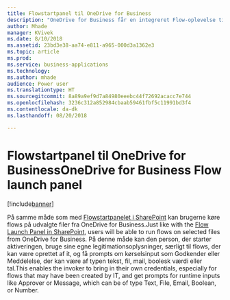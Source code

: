 ```yaml
---
title: Flowstartpanel til OneDrive for Business
description: "OneDrive for Business får en integreret Flow-oplevelse til kørsel af flows"
author: Mhade
manager: KVivek
ms.date: 8/10/2018
ms.assetid: 23bd3e38-aa74-e811-a965-000d3a1362e3
ms.topic: article
ms.prod: 
ms.service: business-applications
ms.technology: 
ms.author: mhade
audience: Power user
ms.translationtype: HT
ms.sourcegitcommit: 8a89a9ef9d7a84980eeebc44f72692acacc7e744
ms.openlocfilehash: 3236c312a852984cbaab59461fbf5c11991bd3f4
ms.contentlocale: da-dk
ms.lasthandoff: 08/20/2018

---
```

# <a name="onedrive-for-business-flow-launch-panel"></a><span data-ttu-id="2c92e-103">Flowstartpanel til OneDrive for Business</span><span class="sxs-lookup"><span data-stu-id="2c92e-103">OneDrive for Business Flow launch panel</span></span>


[!include[banner](../../includes/banner.md)]

<span data-ttu-id="2c92e-104">På samme måde som med [Flowstartpanelet i SharePoint](https://flow.microsoft.com/en-us/blog/introducing-flow-launch-panel-in-sharepoint-lists-and-libraries/) kan brugerne køre flows på udvalgte filer fra OneDrive for Business.</span><span class="sxs-lookup"><span data-stu-id="2c92e-104">Just like with the [Flow Launch Panel in SharePoint](https://flow.microsoft.com/en-us/blog/introducing-flow-launch-panel-in-sharepoint-lists-and-libraries/), users will be able to run flows on selected files from OneDrive for Business.</span></span> <span data-ttu-id="2c92e-105">På denne måde kan den person, der starter aktiveringen, bruge sine egne legitimationsoplysninger, særligt til flows, der kan være oprettet af it, og få prompts om kørselsinput som Godkender eller Meddelelse, der kan være af typen tekst, fil, mail, boolesk værdi eller tal.</span><span class="sxs-lookup"><span data-stu-id="2c92e-105">This enables the invoker to bring in their own credentials, especially for flows that may have been created by IT, and get prompts for runtime inputs like Approver or Message, which can be of type Text, File, Email, Boolean, or Number.</span></span> 

